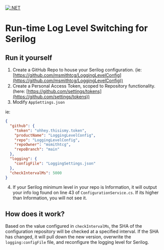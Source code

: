 [![.NET](https://github.com/msmithtcg/LogLevelRuntimeSwitching/actions/workflows/dotnet.yml/badge.svg)](https://github.com/msmithtcg/LogLevelRuntimeSwitching/actions/workflows/dotnet.yml)

# Run-time Log Level Switching for Serilog

## Run it yourself

1. Create a GitHub Repo to house your Serilog configuration. (ie: [https://github.com/msmithtcg/LoggingLevelConfig](https://github.com/msmithtcg/LoggingLevelConfig))
2. Create a Personal Access Token, scoped to Repository functionality. (here: [https://github.com/settings/tokens](https://github.com/settings/tokens))
3. Modify `AppSettings.json`

ie: 

```json
{
  "github": {
    "token": "ohhey.thisismy.token",
    "productName": "LoggingLevelConfig",
    "repo": "LoggingLevelConfig",
    "repoOwner": "msmithtcg",
    "repoBranch": "main"
  },
  "logging": {
    "configFile": "LoggingSettings.json"
  },
  "checkIntervalMs": 5000
}
```

4. If your Serilog minimum level in your repo is Information, it will output your info log found on line 43 of `ConfigurationService.cs`. If its higher than Information, you will not see it.

## How does it work?

Based on the value configured in `checkIntervalMs`, the SHA of the configuration repository will be checked at a specified interval. If the SHA has changed, it will pull down the new version, overwrite the `logging:configFile` file, and reconfigure the logging level for Serilog.
